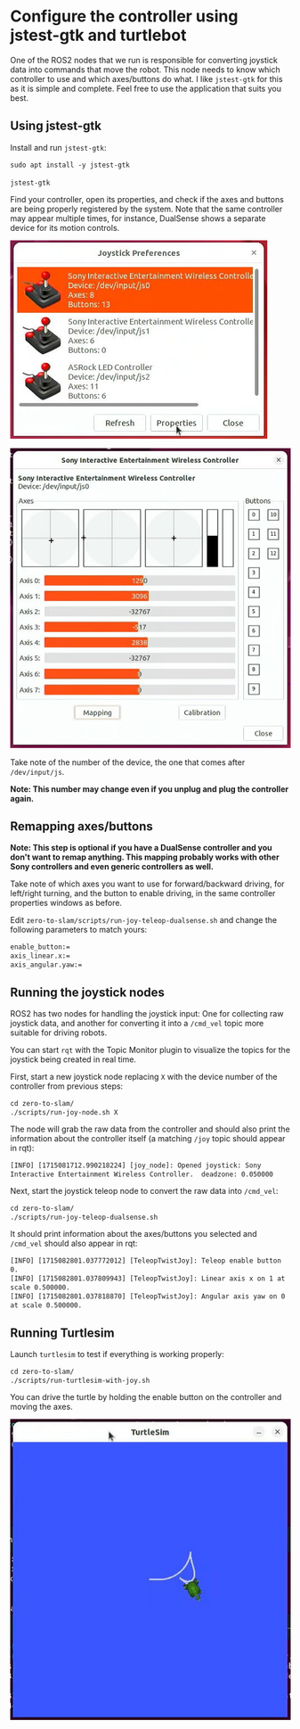 # Configure the controller using jstest-gtk and turtlebot

One of the ROS2 nodes that we run is responsible for converting joystick data into commands that move the robot. This node needs to know which controller to use and which axes/buttons do what. I like `jstest-gtk` for this as it is simple and complete. Feel free to use the application that suits you best.

## Using jstest-gtk

Install and run `jstest-gtk`:

```
sudo apt install -y jstest-gtk

jstest-gtk
```

Find your controller, open its properties, and check if the axes and buttons are being properly registered by the system. Note that the same controller may appear multiple times, for instance, DualSense shows a separate device for its motion controls.

![](img/jstest-gtk-1.jpg)

![](img/jstest-gtk-2.jpg)

Take note of the number of the device, the one that comes after `/dev/input/js`.

**Note: This number may change even if you unplug and plug the controller again.**

## Remapping axes/buttons

**Note: This step is optional if you have a DualSense controller and you don't want to remap anything. This mapping probably works with other Sony controllers and even generic controllers as well.**

Take note of which axes you want to use for forward/backward driving, for left/right turning, and the button to enable driving, in the same controller properties windows as before.

Edit `zero-to-slam/scripts/run-joy-teleop-dualsense.sh` and change the following parameters to match yours:

```
enable_button:=
axis_linear.x:=
axis_angular.yaw:=
```

## Running the joystick nodes

ROS2 has two nodes for handling the joystick input: One for collecting raw joystick data, and another for converting it into a `/cmd_vel` topic more suitable for driving robots.

You can start `rqt` with the Topic Monitor plugin to visualize the topics for the joystick being created in real time.

First, start a new joystick node replacing `X` with the device number of the controller from previous steps:

```
cd zero-to-slam/
./scripts/run-joy-node.sh X
```

The node will grab the raw data from the controller and should also print the information about the controller itself (a matching `/joy` topic should appear in rqt):

```
[INFO] [1715081712.990218224] [joy_node]: Opened joystick: Sony Interactive Entertainment Wireless Controller.  deadzone: 0.050000
```

Next, start the joystick teleop node to convert the raw data into `/cmd_vel`:

```
cd zero-to-slam/
./scripts/run-joy-teleop-dualsense.sh
```

It should print information about the axes/buttons you selected and `/cmd_vel` should also appear in rqt:

```
[INFO] [1715082801.037772012] [TeleopTwistJoy]: Teleop enable button 0.
[INFO] [1715082801.037809943] [TeleopTwistJoy]: Linear axis x on 1 at scale 0.500000.
[INFO] [1715082801.037818870] [TeleopTwistJoy]: Angular axis yaw on 0 at scale 0.500000.
```

## Running Turtlesim

Launch `turtlesim` to test if everything is working properly:

```
cd zero-to-slam/
./scripts/run-turtlesim-with-joy.sh
```

You can drive the turtle by holding the enable button on the controller and moving the axes.

![](img/turtlesim.jpg)
